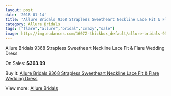 ```yaml
---
layout: post
date: '2018-01-14'
title: "Allure Bridals 9368 Strapless Sweetheart Neckline Lace Fit & Flare Wedding Dress"
category: Allure Bridals
tags: ["flare","allure","bridal","crazy","sale"]
image: http://img.eudances.com/16072-thickbox_default/allure-bridals-9368-strapless-sweetheart-neckline-lace-fit-flare-wedding-dress.jpg
---
```

Allure Bridals 9368 Strapless Sweetheart Neckline Lace Fit & Flare Wedding Dress

On Sales: **$363.99**
<a href="https://www.eudances.com/en/allure-bridals/4725-allure-bridals-9368-strapless-sweetheart-neckline-lace-fit-flare-wedding-dress.html"><amp-img layout="responsive" width="600" height="600" src="//img.eudances.com/16072-thickbox_default/allure-bridals-9368-strapless-sweetheart-neckline-lace-fit-flare-wedding-dress.jpg" alt="Allure Bridals 9368 Strapless Sweetheart Neckline Lace Fit & Flare Wedding Dress 0" /></a>
<a href="https://www.eudances.com/en/allure-bridals/4725-allure-bridals-9368-strapless-sweetheart-neckline-lace-fit-flare-wedding-dress.html"><amp-img layout="responsive" width="600" height="600" src="//img.eudances.com/16074-thickbox_default/allure-bridals-9368-strapless-sweetheart-neckline-lace-fit-flare-wedding-dress.jpg" alt="Allure Bridals 9368 Strapless Sweetheart Neckline Lace Fit & Flare Wedding Dress 1" /></a>
<a href="https://www.eudances.com/en/allure-bridals/4725-allure-bridals-9368-strapless-sweetheart-neckline-lace-fit-flare-wedding-dress.html"><amp-img layout="responsive" width="600" height="600" src="//img.eudances.com/16073-thickbox_default/allure-bridals-9368-strapless-sweetheart-neckline-lace-fit-flare-wedding-dress.jpg" alt="Allure Bridals 9368 Strapless Sweetheart Neckline Lace Fit & Flare Wedding Dress 2" /></a>

Buy it: [Allure Bridals 9368 Strapless Sweetheart Neckline Lace Fit & Flare Wedding Dress](https://www.eudances.com/en/allure-bridals/4725-allure-bridals-9368-strapless-sweetheart-neckline-lace-fit-flare-wedding-dress.html "Allure Bridals 9368 Strapless Sweetheart Neckline Lace Fit & Flare Wedding Dress")

View more: [Allure Bridals](https://www.eudances.com/en/2-allure-bridals "Allure Bridals")